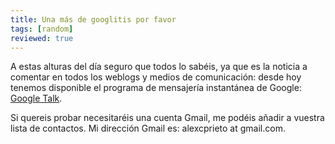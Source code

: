 ```yaml
---
title: Una más de googlitis por favor
tags: [random]
reviewed: true
---
```

A estas alturas del dí­a seguro que todos lo sabéis, ya que es la noticia a comentar en todos los weblogs y medios de comunicación: desde hoy tenemos disponible el programa de mensajerí­a instantánea de Google: [Google Talk](http://www.google.com/talk).  

Si quereis probar necesitaréis una cuenta Gmail, me podéis añadir a vuestra lista de contactos. Mi dirección Gmail es: alexcprieto at gmail.com.

